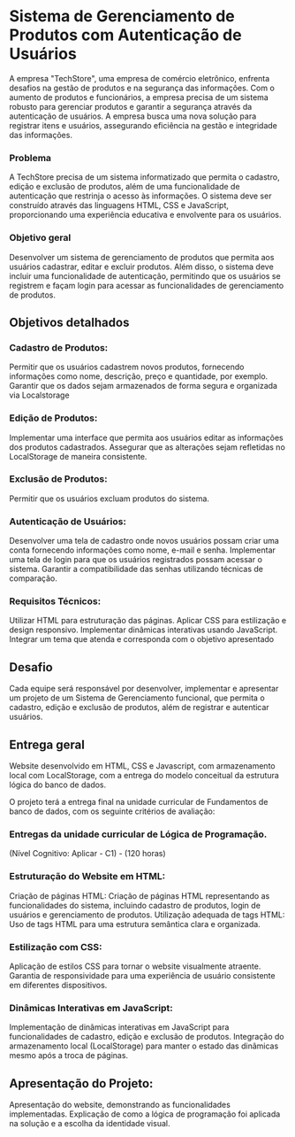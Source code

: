 # Sistema de Gerenciamento de Produtos com Autenticação de Usuários

A empresa "TechStore", uma empresa de comércio eletrônico, enfrenta desafios na gestão de produtos e na segurança das informações. Com o aumento de produtos e funcionários, a empresa precisa de um sistema robusto para gerenciar produtos e garantir a segurança através da autenticação de usuários. A empresa busca uma nova solução para registrar itens e usuários, assegurando eficiência na gestão e integridade das informações.

### Problema
A TechStore precisa de um sistema informatizado que permita o cadastro, edição e exclusão de produtos, além de uma funcionalidade de autenticação que restrinja o acesso às informações. O sistema deve ser construído através das linguagens HTML, CSS e JavaScript, proporcionando uma experiência educativa e envolvente para os usuários.

### Objetivo geral
Desenvolver um sistema de gerenciamento de produtos que permita aos usuários cadastrar, editar e excluir produtos. Além disso, o sistema deve incluir uma funcionalidade de autenticação, permitindo que os usuários se registrem e façam login para acessar as funcionalidades de gerenciamento de produtos.

## Objetivos detalhados

### Cadastro de Produtos:

Permitir que os usuários cadastrem novos produtos, fornecendo informações como nome, descrição, preço e quantidade, por exemplo.
Garantir que os dados sejam armazenados de forma segura e organizada via Localstorage

### Edição de Produtos:

Implementar uma interface que permita aos usuários editar as informações dos produtos cadastrados.
Assegurar que as alterações sejam refletidas no LocalStorage de maneira consistente.

### Exclusão de Produtos:

Permitir que os usuários excluam produtos do sistema.


### Autenticação de Usuários:

Desenvolver uma tela de cadastro onde novos usuários possam criar uma conta fornecendo informações como nome, e-mail e senha.
Implementar uma tela de login para que os usuários registrados possam acessar o sistema.
Garantir a compatibilidade das senhas utilizando técnicas de comparação.


### Requisitos Técnicos:

Utilizar HTML para estruturação das páginas.
Aplicar CSS para estilização e design responsivo.
Implementar dinâmicas interativas usando JavaScript.
Integrar um tema que atenda e corresponda com o objetivo apresentado


## Desafio
Cada equipe será responsável por desenvolver, implementar e apresentar um projeto de um Sistema de Gerenciamento funcional, que permita o cadastro, edição e exclusão de produtos, além de registrar e autenticar usuários.

## Entrega geral

Website desenvolvido em HTML, CSS e Javascript, com armazenamento local com LocalStorage, com a entrega do modelo conceitual da estrutura lógica do banco de dados. 


O projeto terá a entrega final na unidade curricular de Fundamentos de banco de dados, com os seguinte critérios de avaliação:

### Entregas da unidade curricular de Lógica de Programação.
(Nível Cognitivo: Aplicar - C1) - (120 horas) 

### Estruturação do Website em HTML:
Criação de páginas HTML: Criação de páginas HTML representando as funcionalidades do sistema, incluindo cadastro de produtos, login de usuários e gerenciamento de produtos.
Utilização adequada de tags HTML: Uso de tags HTML para uma estrutura semântica clara e organizada.

### Estilização com CSS:
Aplicação de estilos CSS para tornar o website visualmente atraente.
Garantia de responsividade para uma experiência de usuário consistente em diferentes dispositivos.

### Dinâmicas Interativas em JavaScript:
Implementação de dinâmicas interativas em JavaScript para funcionalidades de cadastro, edição e exclusão de produtos.
Integração do armazenamento local (LocalStorage) para manter o estado das dinâmicas mesmo após a troca de páginas.



## Apresentação do Projeto:
Apresentação do website, demonstrando as funcionalidades implementadas.
Explicação de como a lógica de programação foi aplicada na solução e a escolha da identidade visual.
